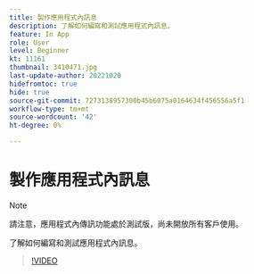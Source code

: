 ```yaml
---
title: 製作應用程式內訊息
description: 了解如何編寫和測試應用程式內訊息。
feature: In App
role: User
level: Beginner
kt: 11161
thumbnail: 3410471.jpg
last-update-author: 20221020
hidefromtoc: true
hide: true
source-git-commit: 7273138957300b45b6075a0164634f456556a5f1
workflow-type: tm+mt
source-wordcount: '42'
ht-degree: 0%

---
```


# 製作應用程式內訊息

>[!NOTE]
> 
> 請注意，應用程式內傳訊功能處於測試版，尚未開放所有客戶使用。

了解如何編寫和測試應用程式內訊息。

>[!VIDEO](https://video.tv.adobe.com/v/3410471?quality=12&learn=on)
